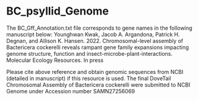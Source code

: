 # BC_psyllid_Genome
The BC_Gff_Annotation.txt file corresponds to gene names in the following manuscript below:
Younghwan Kwak, Jacob A. Argandona, Patrick H. Degnan, and Allison K. Hansen. 2022. Chromosomal-level assembly of Bactericera cockerelli reveals rampant gene family expansions impacting genome structure, function and insect-microbe-plant-interactions. Molecular Ecology Resources. In press

Please cite above reference and obtain genomic sequences from NCBI (detailed in manuscript) if this resource is used.
The final DoveTail Chromosomal Assembly of Bactericera cockerelli were submitted to NCBI Genome under Accession number SAMN27256069
